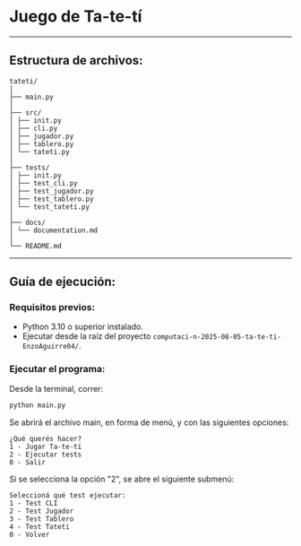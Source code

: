 # Juego de Ta-te-tí

---

## Estructura de archivos:

```
tateti/
│
├── main.py
│
├── src/
│ ├── init.py
│ ├── cli.py
│ ├── jugador.py
│ ├── tablero.py
│ └── tateti.py
│
├── tests/
│ ├── init.py
│ ├── test_cli.py
│ ├── test_jugador.py
│ ├── test_tablero.py
│ └── test_tateti.py
│
├── docs/
│ └── documentation.md
│
└── README.md
```

---

## Guía de ejecución:

### Requisitos previos:

- Python 3.10 o superior instalado.
- Ejecutar desde la raíz del proyecto `computaci-n-2025-08-05-ta-te-ti-EnzoAguirre04/`.

### Ejecutar el programa:

Desde la terminal, correr:

```bash
python main.py
```

Se abrirá el archivo main, en forma de menú, y con las siguientes opciones:

```
¿Qué querés hacer?
1 - Jugar Ta-te-ti
2 - Ejecutar tests
0 - Salir
```

Si se selecciona la opción "2", se abre el siguiente submenú:

```
Seleccioná qué test ejecutar:
1 - Test CLI
2 - Test Jugador
3 - Test Tablero
4 - Test Tateti
0 - Volver
```